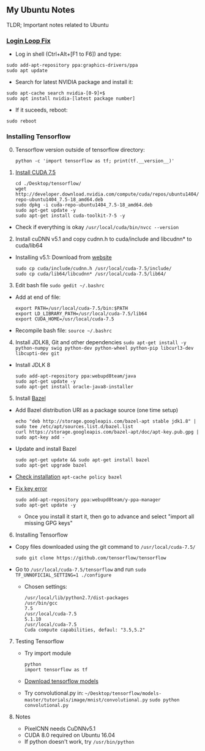 ## My Ubuntu Notes

TLDR; Important notes related to Ubuntu

### [Login Loop Fix](https://askubuntu.com/questions/223501/ubuntu-gets-stuck-in-a-login-loop)
* Log in shell (Ctrl+Alt+[F1 to F6]) and type:
```
sudo add-apt-repository ppa:graphics-drivers/ppa
sudo apt update
```
* Search for latest NVIDIA package and install it:
```
sudo apt-cache search nvidia-[0-9]+$
sudo apt install nvidia-[latest package number]
```
* If it suceeds, reboot:
```
sudo reboot
```

### Installing Tensorflow
0. Tensorflow version outside of tensorflow directory:

    ```python -c 'import tensorflow as tf; print(tf.__version__)'```

1. [Install CUDA 7.5](http://www.r-tutor.com/gpu-computing/cuda-installation/cuda7.5-ubuntu)
    ```
    cd ./Desktop/tensorflow/
    wget http://developer.download.nvidia.com/compute/cuda/repos/ubuntu1404/x86_64/cuda-repo-ubuntu1404_7.5-18_amd64.deb
    sudo dpkg -i cuda-repo-ubuntu1404_7.5-18_amd64.deb
    sudo apt-get update -y
    sudo apt-get install cuda-toolkit-7-5 -y
    ```

  * Check if everything is okay
    ```/usr/local/cuda/bin/nvcc --version```

2. Install cuDNN v5.1 and copy cudnn.h to cuda/include and libcudnn* to cuda/lib64
  * Installing v5.1: Download from [website](https://developer.nvidia.com/rdp/cudnn-download)
    ```
    sudo cp cuda/include/cudnn.h /usr/local/cuda-7.5/include/
    sudo cp cuda/lib64/libcudnn* /usr/local/cuda-7.5/lib64/
    ```

3. Edit bash file
    ```sudo gedit ~/.bashrc```

  * Add at end of file:
    ```
    export PATH=/usr/local/cuda-7.5/bin:$PATH
    export LD_LIBRARY_PATH=/usr/local/cuda-7.5/lib64
    export CUDA_HOME=/usr/local/cuda-7.5
    ```
    
  * Recompile bash file:
    ```source ~/.bashrc```

4. Install JDLK8, Git and other dependencies
    ```sudo apt-get install -y python-numpy swig python-dev python-wheel python-pip libcurl3-dev libcupti-dev git```

  * Install JDLK 8
    ```
    sudo add-apt-repository ppa:webupd8team/java
    sudo apt-get update -y
    sudo apt-get install oracle-java8-installer
    ```

5. Install [Bazel](bazel.io/docs/install.html)

  * Add Bazel distribution URI as a package source (one time setup)
    ```
    echo "deb http://storage.googleapis.com/bazel-apt stable jdk1.8" | sudo tee /etc/apt/sources.list.d/bazel.list
    curl https://storage.googleapis.com/bazel-apt/doc/apt-key.pub.gpg | sudo apt-key add -
    ```

  * Update and install Bazel
    ```
    sudo apt-get update && sudo apt-get install bazel
    sudo apt-get upgrade bazel
    ```

  * [Check installation](http://askubuntu.com/questions/87415/how-can-i-find-out-if-a-specific-program-is-installed)
    ```apt-cache policy bazel```

  * [Fix key error](http://askubuntu.com/questions/127326/how-to-fix-missing-gpg-keys)
    ```
    sudo add-apt-repository ppa:webupd8team/y-ppa-manager  
    sudo apt-get update -y 
    ``` 

    * Once you install it start it, then go to advance and select "import all missing GPG keys"


6. Installing Tensorflow 
  * Copy files downloaded using the git command to ```/usr/local/cuda-7.5/```
  
    ```sudo git clone https://github.com/tensorflow/tensorflow```

  * Go to ```/usr/local/cuda-7.5/tensorflow``` and run ```sudo TF_UNNOFICIAL_SETTING=1 ./configure```
    * Chosen settings:
       ```
       /usr/local/lib/python2.7/dist-packages
       /usr/bin/gcc
       7.5
       /usr/local/cuda-7.5
       5.1.10
       /usr/local/cuda-7.5
       Cuda compute capabilities, defaul: "3.5,5.2"
       ```

7. Testing Tensorflow
   * Try import module
   
       ```
       python
       import tensorflow as tf
       ```

   * [Download tensorflow models](https://github.com/tensorflow/models)

   * Try convolutional.py in: ```~/Desktop/tensorflow/models-master/tutorials/image/mnist/convolutional.py```
    ```sudo python convolutional.py```

8. Notes
   * PixelCNN needs CuDNNv5.1
   * CUDA 8.0 required on Ubuntu 16.04
   * If python doesn't work, try ```/usr/bin/python```
